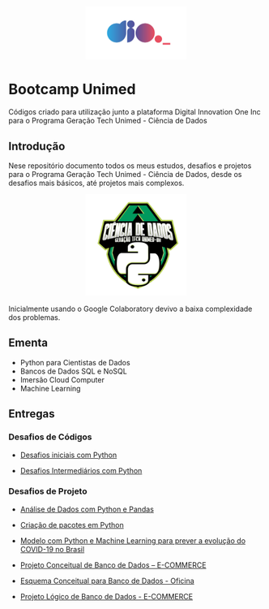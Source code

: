 <p align="center"><img src="./dio.jpg" width="200"></p>

# Bootcamp Unimed
Códigos criado para utilização junto a plataforma Digital Innovation One Inc para o Programa Geração Tech Unimed - Ciência de Dados

## Introdução
Nese repositório documento todos os meus estudos, desafios e projetos para o Programa Geração Tech Unimed - Ciência de Dados, desde os desafios mais básicos, até projetos mais complexos.
<p align="center"><img src="./unimed.png" width="200"></p>

Inicialmente usando o Google Colaboratory devivo a baixa complexidade dos problemas.

## Ementa
- Python para Cientistas de Dados
- Bancos de Dados SQL e NoSQL
- Imersão Cloud Computer
- Machine Learning

## Entregas
### Desafios de Códigos
- <a href="https://github.com/berggama/bootcamp_unimed/blob/main/Desafios_Iniciais_Python.ipynb">Desafios iniciais com Python</a>
</p>

- <a href="https://github.com/berggama/bootcamp_unimed/blob/main/desafios_intermediarios_python.ipynb">Desafios Intermediários com Python</a>
</p>

### Desafios de Projeto
- <a href="https://github.com/berggama/bootcamp_unimed/blob/main/An%C3%A1lise_Explorat%C3%B3ria_de_Dados_com_Python_e_Pandas_.ipynb">Análise de Dados com Python e Pandas</a>
</p>

- <a href="https://github.com/berggama/bootcamp_unimed/tree/main/package">Criação de pacotes em Python</a>
</p>

- <a href="https://github.com/berggama/bootcamp_unimed/blob/main/machine_learning_para_prever_evolu%C3%A7%C3%A3o_do_COVID_19_no_brasil.ipynb">Modelo com Python e Machine Learning para prever a evolução do COVID-19 no Brasil</a>
</p>

- <a href="https://github.com/berggama/bootcamp_unimed/blob/main/projeto_conceitual_de_banco_de_dados.md">Projeto Conceitual de Banco de Dados – E-COMMERCE</a>
</p>

- <a href="https://github.com/berggama/bootcamp_unimed/blob/main/esquema_conceitual.md">Esquema Conceitual para Banco de Dados - Oficina</a>
</p>

- <a href="https://github.com/berggama/bootcamp_unimed/tree/main/SQL">Projeto Lógico de Banco de Dados - E-COMMERCE</a>
</p>
